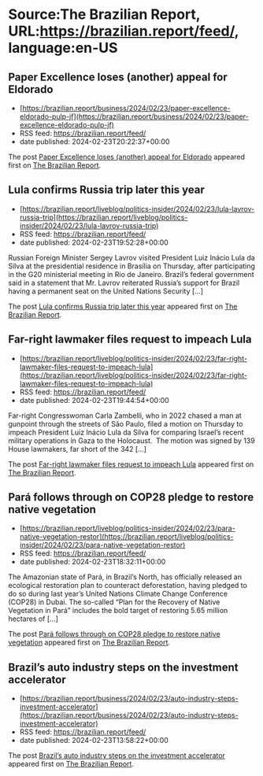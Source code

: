 # Source:The Brazilian Report, URL:https://brazilian.report/feed/, language:en-US

## Paper Excellence loses (another) appeal for Eldorado
 - [https://brazilian.report/business/2024/02/23/paper-excellence-eldorado-pulp-jf](https://brazilian.report/business/2024/02/23/paper-excellence-eldorado-pulp-jf)
 - RSS feed: https://brazilian.report/feed/
 - date published: 2024-02-23T20:22:37+00:00

<p>The post <a href="https://brazilian.report/business/2024/02/23/paper-excellence-eldorado-pulp-jf/">Paper Excellence loses (another) appeal for Eldorado</a> appeared first on <a href="https://brazilian.report">The Brazilian Report</a>.</p>

## Lula confirms Russia trip later this year
 - [https://brazilian.report/liveblog/politics-insider/2024/02/23/lula-lavrov-russia-trip](https://brazilian.report/liveblog/politics-insider/2024/02/23/lula-lavrov-russia-trip)
 - RSS feed: https://brazilian.report/feed/
 - date published: 2024-02-23T19:52:28+00:00

<p>Russian Foreign Minister Sergey Lavrov visited President Luiz Inácio Lula da Silva at the presidential residence in Brasília on Thursday, after participating in the G20 ministerial meeting in Rio de Janeiro. Brazil’s federal government said in a statement that Mr. Lavrov reiterated Russia’s support for Brazil having a permanent seat on the United Nations Security [&#8230;]</p>
<p>The post <a href="https://brazilian.report/liveblog/politics-insider/2024/02/23/lula-lavrov-russia-trip/">Lula confirms Russia trip later this year</a> appeared first on <a href="https://brazilian.report">The Brazilian Report</a>.</p>

## Far-right lawmaker files request to impeach Lula
 - [https://brazilian.report/liveblog/politics-insider/2024/02/23/far-right-lawmaker-files-request-to-impeach-lula](https://brazilian.report/liveblog/politics-insider/2024/02/23/far-right-lawmaker-files-request-to-impeach-lula)
 - RSS feed: https://brazilian.report/feed/
 - date published: 2024-02-23T19:44:54+00:00

<p>Far-right Congresswoman Carla Zambelli, who in 2022 chased a man at gunpoint through the streets of São Paulo, filed a motion on Thursday to impeach President Luiz Inácio Lula da Silva for comparing Israel’s recent military operations in Gaza to the Holocaust.&#160; The motion was signed by 139 House lawmakers, far short of the 342 [&#8230;]</p>
<p>The post <a href="https://brazilian.report/liveblog/politics-insider/2024/02/23/far-right-lawmaker-files-request-to-impeach-lula/">Far-right lawmaker files request to impeach Lula</a> appeared first on <a href="https://brazilian.report">The Brazilian Report</a>.</p>

## Pará follows through on COP28 pledge to restore native vegetation
 - [https://brazilian.report/liveblog/politics-insider/2024/02/23/para-native-vegetation-restor](https://brazilian.report/liveblog/politics-insider/2024/02/23/para-native-vegetation-restor)
 - RSS feed: https://brazilian.report/feed/
 - date published: 2024-02-23T18:32:11+00:00

<p>The Amazonian state of Pará, in Brazil&#8217;s North, has officially released an ecological restoration plan to counteract deforestation, having pledged to do so during last year&#8217;s United Nations Climate Change Conference (COP28) in Dubai. The so-called &#8220;Plan for the Recovery of Native Vegetation in Pará&#8221; includes the bold target of restoring 5.65 million hectares of [&#8230;]</p>
<p>The post <a href="https://brazilian.report/liveblog/politics-insider/2024/02/23/para-native-vegetation-restor/">Pará follows through on COP28 pledge to restore native vegetation</a> appeared first on <a href="https://brazilian.report">The Brazilian Report</a>.</p>

## Brazil’s auto industry steps on the investment accelerator
 - [https://brazilian.report/business/2024/02/23/auto-industry-steps-investment-accelerator](https://brazilian.report/business/2024/02/23/auto-industry-steps-investment-accelerator)
 - RSS feed: https://brazilian.report/feed/
 - date published: 2024-02-23T13:58:22+00:00

<p>The post <a href="https://brazilian.report/business/2024/02/23/auto-industry-steps-investment-accelerator/">Brazil&#8217;s auto industry steps on the investment accelerator</a> appeared first on <a href="https://brazilian.report">The Brazilian Report</a>.</p>


